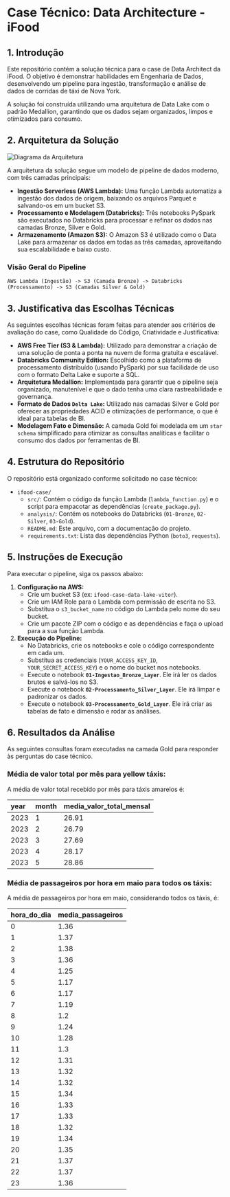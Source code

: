 # Case Técnico: Data Architecture - iFood

## 1. Introdução

Este repositório contém a solução técnica para o case de Data Architect da iFood. O objetivo é demonstrar habilidades em Engenharia de Dados, desenvolvendo um pipeline para ingestão, transformação e análise de dados de corridas de táxi de Nova York.

A solução foi construída utilizando uma arquitetura de Data Lake com o padrão Medallion, garantindo que os dados sejam organizados, limpos e otimizados para consumo.

## 2. Arquitetura da Solução

![Diagrama da Arquitetura](images/diagrama_arquitetura.jpeg)

A arquitetura da solução segue um modelo de pipeline de dados moderno, com três camadas principais:

* **Ingestão Serverless (AWS Lambda):** Uma função Lambda automatiza a ingestão dos dados de origem, baixando os arquivos Parquet e salvando-os em um bucket S3.
* **Processamento e Modelagem (Databricks):** Três notebooks PySpark são executados no Databricks para processar e refinar os dados nas camadas Bronze, Silver e Gold.
* **Armazenamento (Amazon S3):** O Amazon S3 é utilizado como o Data Lake para armazenar os dados em todas as três camadas, aproveitando sua escalabilidade e baixo custo.

### Visão Geral do Pipeline

`AWS Lambda (Ingestão) -> S3 (Camada Bronze) -> Databricks (Processamento) -> S3 (Camadas Silver & Gold)`

## 3. Justificativa das Escolhas Técnicas

As seguintes escolhas técnicas foram feitas para atender aos critérios de avaliação do case, como Qualidade do Código, Criatividade e Justificativa:

* **AWS Free Tier (S3 & Lambda):** Utilizado para demonstrar a criação de uma solução de ponta a ponta na nuvem de forma gratuita e escalável.
* **Databricks Community Edition:** Escolhido como a plataforma de processamento distribuído (usando PySpark) por sua facilidade de uso com o formato Delta Lake e suporte a SQL.
* **Arquitetura Medallion:** Implementada para garantir que o pipeline seja organizado, manutenível e que o dado tenha uma clara rastreabilidade e governança.
* **Formato de Dados `Delta Lake`:** Utilizado nas camadas Silver e Gold por oferecer as propriedades ACID e otimizações de performance, o que é ideal para tabelas de BI.
* **Modelagem Fato e Dimensão:** A camada Gold foi modelada em um `star schema` simplificado para otimizar as consultas analíticas e facilitar o consumo dos dados por ferramentas de BI.

## 4. Estrutura do Repositório

O repositório está organizado conforme solicitado no case técnico:

* `ifood-case/`
    * `src/`: Contém o código da função Lambda (`lambda_function.py`) e o script para empacotar as dependências (`create_package.py`).
    * `analysis/`: Contém os notebooks do Databricks (`01-Bronze`, `02-Silver`, `03-Gold`).
    * `README.md`: Este arquivo, com a documentação do projeto.
    * `requirements.txt`: Lista das dependências Python (`boto3`, `requests`).

## 5. Instruções de Execução

Para executar o pipeline, siga os passos abaixo:

1.  **Configuração na AWS:**
    * Crie um bucket S3 (ex: `ifood-case-data-lake-vitor`).
    * Crie um IAM Role para o Lambda com permissão de escrita no S3.
    * Substitua o `s3_bucket_name` no código do Lambda pelo nome do seu bucket.
    * Crie um pacote ZIP com o código e as dependências e faça o upload para a sua função Lambda.
2.  **Execução do Pipeline:**
    * No Databricks, crie os notebooks e cole o código correspondente em cada um.
    * Substitua as credenciais (`YOUR_ACCESS_KEY_ID`, `YOUR_SECRET_ACCESS_KEY`) e o nome do bucket nos notebooks.
    * Execute o notebook **`01-Ingestao_Bronze_Layer`**. Ele irá ler os dados brutos e salvá-los no S3.
    * Execute o notebook **`02-Processamento_Silver_Layer`**. Ele irá limpar e padronizar os dados.
    * Execute o notebook **`03-Processamento_Gold_Layer`**. Ele irá criar as tabelas de fato e dimensão e rodar as análises.

## 6. Resultados da Análise

As seguintes consultas foram executadas na camada Gold para responder às perguntas do case técnico.

### Média de valor total por mês para yellow táxis:
A média de valor total recebido por mês para táxis amarelos é:

| year | month | media_valor_total_mensal |
|:-----|:------|:-------------------------|
| 2023 | 1     |             26.91        |
| 2023 | 2     |             26.79        |
| 2023 | 3     |             27.69        |
| 2023 | 4     |             28.17        |
| 2023 | 5     |             28.86        |


### Média de passageiros por hora em maio para todos os táxis:
A média de passageiros por hora em maio, considerando todos os táxis, é:

| hora_do_dia | media_passageiros |
|:------------|:------------------|
|      0      |             1.36  |
|      1      |             1.37  | 
|      2      |             1.38  |
|      3      |             1.36  |
|      4      |             1.25  |
|      5      |             1.17  |
|      6      |             1.17  |
|      7      |             1.19  |
|      8      |              1.2  |
|      9      |             1.24  |
|     10      |             1.28  |
|     11      |              1.3  |
|     12      |             1.31  |
|     13      |             1.32  |
|     14      |             1.32  |
|     15      |             1.34  |
|     16      |             1.33  |
|     17      |             1.33  |
|     18      |             1.32  |
|     19      |             1.34  |
|     20      |             1.35  |
|     21      |             1.37  |
|     22      |             1.37  |
|     23      |             1.36  |

